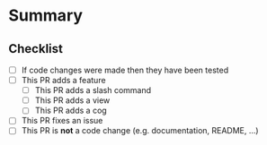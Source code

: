 # Summary

<!-- What is this pull request for? Does it fix any issues? -->

## Checklist

<!-- Put an x inside [ ] to check it, like so: [x] -->

- [ ] If code changes were made then they have been tested
- [ ] This PR adds a feature
  - [ ] This PR adds a slash command
  - [ ] This PR adds a view
  - [ ] This PR adds a cog
- [ ] This PR fixes an issue
- [ ] This PR is **not** a code change (e.g. documentation, README, ...)
